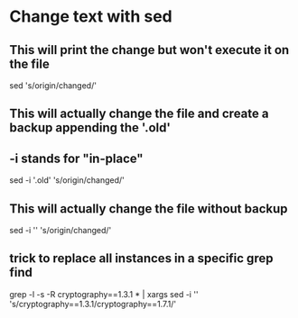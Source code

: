 # Change text with sed

## This will print the change but won't execute it on the file
sed 's/origin/changed/' <filename>

## This will actually change the file and create a backup appending the '.old'
## -i stands for "in-place"
sed -i '.old' 's/origin/changed/' <filename>

## This will actually change the file without backup
sed -i '' 's/origin/changed/' <filename>

## trick to replace all instances in a specific grep find
grep -l -s -R cryptography==1.3.1 * | xargs sed -i '' 's/cryptography==1.3.1/cryptography==1.7.1/'
